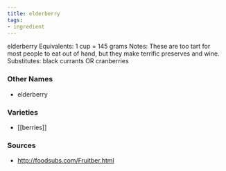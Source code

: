```yaml
---
title: elderberry
tags:
- ingredient
---
```

elderberry Equivalents: 1 cup = 145 grams Notes: These are too tart for most people to eat out of hand, but they make terrific preserves and wine. Substitutes: black currants OR cranberries

### Other Names

* elderberry

### Varieties

* [[berries]]

### Sources
* http://foodsubs.com/Fruitber.html
